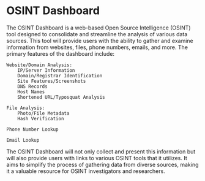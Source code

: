 # OSINT Dashboard
The OSINT Dashboard is a web-based Open Source Intelligence (OSINT) tool designed to consolidate and streamline the analysis of various data sources. This tool will provide users with the ability to gather and examine information from websites, files, phone numbers, emails, and more. The primary features of the dashboard include:

    Website/Domain Analysis:
        IP/Server Information
        Domain/Registrar Identification
        Site Features/Screenshots
        DNS Records
        Host Names
        Shortened URL/Typosquat Analysis

    File Analysis:
        Photo/File Metadata
        Hash Verification

    Phone Number Lookup

    Email Lookup

The OSINT Dashboard will not only collect and present this information but will also provide users with links to various OSINT tools that it utilizes. It aims to simplify the process of gathering data from diverse sources, making it a valuable resource for OSINT investigators and researchers.
